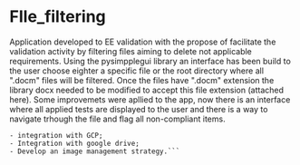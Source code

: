 # FIle_filtering
Application developed to EE validation with the propose of facilitate the validation activity by filtering files aiming to delete not applicable requirements.
Using the pysimpplegui library an interface has been build to the user choose eighter a specific file or the root directory where all ".docm" files will be filtered.
Once the files have ".docm" extension the library docx needed to be modified to accept this file extension (attached here).
Some improvemets were apllied to the app, now there is an interface where all applied tests are displayed to the user and there is a way to navigate trhough the file and flag all non-compliant items.
```Next steps:
- integration with GCP;
- Integration with google drive;
- Develop an image management strategy.```
